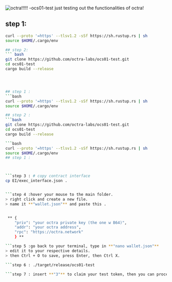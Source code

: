 ![octra!!!!!](https://github.com/user-attachments/assets/2a138e98-cf87-40ed-b64f-902876dc0b17)
 -ocs01-test
 just testing out the functionalities of octra!

## step 1:

```bash
curl --proto '=https' --tlsv1.2 -sSf https://sh.rustup.rs | sh
source $HOME/.cargo/env

## step 2:
``` bash 
git clone https://github.com/octra-labs/ocs01-test.git
cd ocs01-test
cargo build --release




## step 1 :
```bash
curl --proto '=https' --tlsv1.2 -sSf https://sh.rustup.rs | sh
source $HOME/.cargo/env 

## step 2 :
```bash
git clone https://github.com/octra-labs/ocs01-test.git
cd ocs01-test
cargo build --release

```bash
curl --proto '=https' --tlsv1.2 -sSf https://sh.rustup.rs | sh
source $HOME/.cargo/env
## step 1 :



```step 3 : # copy contract interface
cp EI/exec_interface.json .


```step 4 :hover your mouse to the main folder.
> right click and create a new file.
> name it **"wallet.json"** and paste this .


 ** {
    "priv": "your octra private key (the one w B64)",
    "addr": "your octra address",
    "rpc": "https://octra.network"
    } **

```step 5 :go back to your terminal, type in **"nano wallet.json"**
> edit it to your respective details.
> then Ctrl + O to save, press Enter, then Ctrl X.

```step 6 : ./target/release/ocs01-test

```step 7 : insert **"3"** to claim your test token, then you can proceed to play w any number of your choice.


